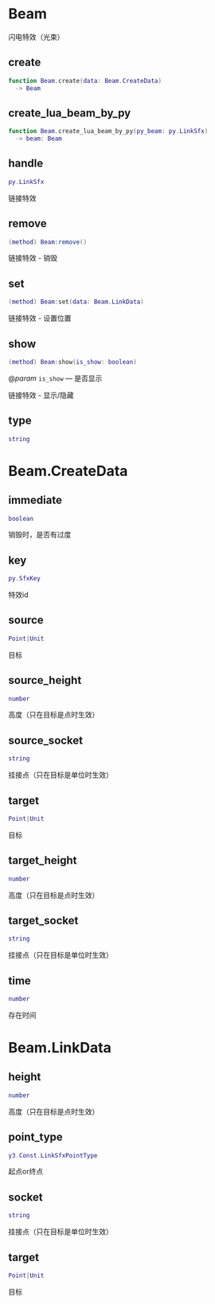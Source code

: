 # Beam

闪电特效（光束）

## create

```lua
function Beam.create(data: Beam.CreateData)
  -> Beam
```

## create_lua_beam_by_py

```lua
function Beam.create_lua_beam_by_py(py_beam: py.LinkSfx)
  -> beam: Beam
```

## handle

```lua
py.LinkSfx
```

链接特效
## remove

```lua
(method) Beam:remove()
```

链接特效 - 销毁
## set

```lua
(method) Beam:set(data: Beam.LinkData)
```

链接特效 - 设置位置
## show

```lua
(method) Beam:show(is_show: boolean)
```

@*param* `is_show` — 是否显示

链接特效 - 显示/隐藏
## type

```lua
string
```


# Beam.CreateData

## immediate

```lua
boolean
```

销毁时，是否有过度
## key

```lua
py.SfxKey
```

特效id
## source

```lua
Point|Unit
```

目标
## source_height

```lua
number
```

高度（只在目标是点时生效）
## source_socket

```lua
string
```

挂接点（只在目标是单位时生效）
## target

```lua
Point|Unit
```

目标
## target_height

```lua
number
```

高度（只在目标是点时生效）
## target_socket

```lua
string
```

挂接点（只在目标是单位时生效）
## time

```lua
number
```

存在时间

# Beam.LinkData

## height

```lua
number
```

高度（只在目标是点时生效）
## point_type

```lua
y3.Const.LinkSfxPointType
```

起点or终点
## socket

```lua
string
```

挂接点（只在目标是单位时生效）
## target

```lua
Point|Unit
```

目标

